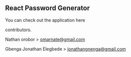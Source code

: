 ## React Password Generator

You can check out the application here

contributors.

Nathan orobor > omarnate@gmail.com

Gbenga Jonathan Elegbede > jonathangnenga@gmail.com
